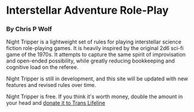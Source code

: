 
# Interstellar Adventure Role-Play
### By Chris P Wolf

Night Tripper is a lightweight set of rules for playing interstellar science fiction role-playing games. It is heavily inspired by the original 2d6 sci-fi game of the 1970s. It attempts to capture the same spirit of improvisation and open-ended possibility, while greatly reducing bookkeeping and cognitive load on the referee.

Night Tripper is still in development, and this site will be updated with new features and revised rules over time.

Night Tripper is free. If you think it's worth money, double the amount in your head and [donate it to Trans Lifeline](https://translifeline.org/donate/)